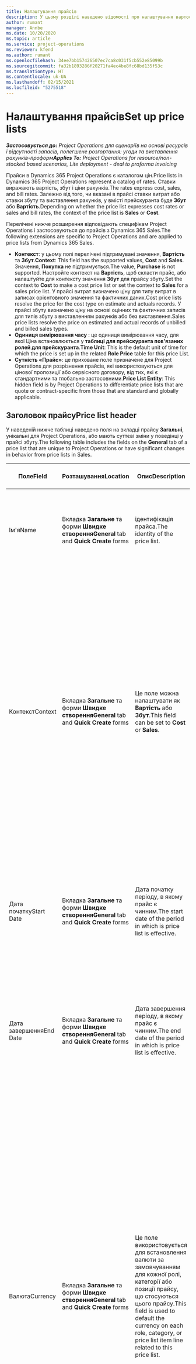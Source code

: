 ```yaml
---
title: Налаштування прайсів
description: У цьому розділі наведено відомості про налаштування вартості та прайсів.
author: rumant
manager: Annbe
ms.date: 10/20/2020
ms.topic: article
ms.service: project-operations
ms.reviewer: kfend
ms.author: rumant
ms.openlocfilehash: 34ee7bb157426507ec7ca8c031f5cb552e85099b
ms.sourcegitcommit: fa32b1893286f20271fa4ec4be8fc68bd135f53c
ms.translationtype: HT
ms.contentlocale: uk-UA
ms.lasthandoff: 02/15/2021
ms.locfileid: "5275518"
---
```

# <a name="set-up-price-lists"></a><span data-ttu-id="9f148-103">Налаштування прайсів</span><span class="sxs-lookup"><span data-stu-id="9f148-103">Set up price lists</span></span>

<span data-ttu-id="9f148-104">_**Застосовується до:** Project Operations для сценаріїв на основі ресурсів і відсутності запасів, полегшене розгортання: угоди та виставлення рахунків-проформ_</span><span class="sxs-lookup"><span data-stu-id="9f148-104">_**Applies To:** Project Operations for resource/non-stocked based scenarios, Lite deployment - deal to proforma invoicing_</span></span>

<span data-ttu-id="9f148-105">Прайси в Dynamics 365 Project Operations є каталогом цін.</span><span class="sxs-lookup"><span data-stu-id="9f148-105">Price lists in Dynamics 365 Project Operations represent a catalog of rates.</span></span> <span data-ttu-id="9f148-106">Ставки виражають вартість, збут і ціни рахунків.</span><span class="sxs-lookup"><span data-stu-id="9f148-106">The rates express cost, sales, and bill rates.</span></span> <span data-ttu-id="9f148-107">Залежно від того, чи вказані в прайсі ставки витрат або ставки збуту та виставлення рахунків, у вмісті прейскуранта буде **Збут** або **Вартість**.</span><span class="sxs-lookup"><span data-stu-id="9f148-107">Depending on whether the price list expresses cost rates or sales and bill rates, the context of the price list is **Sales** or **Cost**.</span></span>

<span data-ttu-id="9f148-108">Перелічені нижче розширення відповідають специфікам Project Operations і застосовуються до прайсів з Dynamics 365 Sales.</span><span class="sxs-lookup"><span data-stu-id="9f148-108">The following extensions are specific to Project Operations and are applied to price lists from Dynamics 365 Sales.</span></span>

- <span data-ttu-id="9f148-109">**Контекст**: у цьому полі перелічені підтримувані значення, **Вартість** та **Збут**.</span><span class="sxs-lookup"><span data-stu-id="9f148-109">**Context**: This field has the supported values, **Cost** and **Sales**.</span></span> <span data-ttu-id="9f148-110">Значення, **Покупка** не підтримується.</span><span class="sxs-lookup"><span data-stu-id="9f148-110">The value, **Purchase** is not supported.</span></span> <span data-ttu-id="9f148-111">Настройте контекст на **Вартість**, щоб скласти прайс, або налаштуйте для контексту значення **Збут** для прайсу збуту.</span><span class="sxs-lookup"><span data-stu-id="9f148-111">Set the context to **Cost** to make a cost price list or set the context to **Sales** for a sales price list.</span></span> <span data-ttu-id="9f148-112">У прайсі витрат визначено ціну для типу витрат в записах орієнтовного значення та фактичних даних.</span><span class="sxs-lookup"><span data-stu-id="9f148-112">Cost price lists resolve the price for the cost type on estimate and actuals records.</span></span> <span data-ttu-id="9f148-113">У прайсі збуту визначено ціну на основі оцінних та фактичних записів для типів збуту з виставленням рахунків або без виставлення.</span><span class="sxs-lookup"><span data-stu-id="9f148-113">Sales price lists resolve the price on estimated and actual records of unbilled and billed sales types.</span></span>
- <span data-ttu-id="9f148-114">**Одиниця вимірювання часу** : це одиниця вимірювання часу, для якої Ціна встановлюється у **таблиці для прейскуранта пов'язаних ролей для прейскуранта**.</span><span class="sxs-lookup"><span data-stu-id="9f148-114">**Time Unit**: This is the default unit of time for which the price is set up in the related **Role Price** table for this price List.</span></span>
- <span data-ttu-id="9f148-115">**Сутність «Прайс»**: це приховане поле призначене для Project Operations для розрізнення прайсів, які використовуються для цінової пропозиції або сервісного договору, від тих, які є стандартними та глобально застосовними.</span><span class="sxs-lookup"><span data-stu-id="9f148-115">**Price List Entity**: This  hidden field is by Project Operations to differentiate price lists that are quote or contract-specific from those that are standard and globally applicable.</span></span>

## <a name="price-list-header"></a><span data-ttu-id="9f148-116">Заголовок прайсу</span><span class="sxs-lookup"><span data-stu-id="9f148-116">Price list header</span></span>

<span data-ttu-id="9f148-117">У наведеній нижче таблиці наведено поля на вкладці прайсу **Загальні**, унікальні для Project Operations, або мають суттєві зміни у поведінці у прайсі збуту.</span><span class="sxs-lookup"><span data-stu-id="9f148-117">The following table includes the fields on the **General** tab of a price list that are unique to Project Operations or have significant changes in behavior from price lists in Sales.</span></span>

| <span data-ttu-id="9f148-118">Поле</span><span class="sxs-lookup"><span data-stu-id="9f148-118">Field</span></span> | <span data-ttu-id="9f148-119">Розташування</span><span class="sxs-lookup"><span data-stu-id="9f148-119">Location</span></span> | <span data-ttu-id="9f148-120">Опис</span><span class="sxs-lookup"><span data-stu-id="9f148-120">Description</span></span> | <span data-ttu-id="9f148-121">Вплив на наступні етапи</span><span class="sxs-lookup"><span data-stu-id="9f148-121">Downstream impact</span></span> |
| --- | --- | --- | --- |
| <span data-ttu-id="9f148-122">Ім'я</span><span class="sxs-lookup"><span data-stu-id="9f148-122">Name</span></span> | <span data-ttu-id="9f148-123">Вкладка **Загальне** та форми **Швидке створення**</span><span class="sxs-lookup"><span data-stu-id="9f148-123">**General** tab and **Quick Create** forms</span></span> | <span data-ttu-id="9f148-124">ідентифікація прайса.</span><span class="sxs-lookup"><span data-stu-id="9f148-124">The identity of the price list.</span></span> | <span data-ttu-id="9f148-125">Прайс відображається з цим значенням на всіх сторінках списків і розкривних параметрах.</span><span class="sxs-lookup"><span data-stu-id="9f148-125">The price list is shown with this value on all list pages and drop-down options.</span></span>|
| <span data-ttu-id="9f148-126">Контекст</span><span class="sxs-lookup"><span data-stu-id="9f148-126">Context</span></span> | <span data-ttu-id="9f148-127">Вкладка **Загальне** та форми **Швидке створення**</span><span class="sxs-lookup"><span data-stu-id="9f148-127">**General** tab and **Quick Create** forms</span></span> | <span data-ttu-id="9f148-128">Це поле можна налаштувати як **Вартість** або **Збут**.</span><span class="sxs-lookup"><span data-stu-id="9f148-128">This field can be set to **Cost** or **Sales**.</span></span> | <span data-ttu-id="9f148-129">Прайс зі значенням **Вартість** використовується для пошуку ціни для оцінки вартості та фактичних витрат.</span><span class="sxs-lookup"><span data-stu-id="9f148-129">A price list set to **Cost** is used to look up the price for cost estimates and cost actuals.</span></span> <span data-ttu-id="9f148-130">Прайс зі значенням **Збут** використовується для пошуку ціни для оцінки збуту та фактичного збуту.</span><span class="sxs-lookup"><span data-stu-id="9f148-130">A price list set to **Sales** is used to look up the price for sales estimates and sales actuals.</span></span> <span data-ttu-id="9f148-131">Лише прайс зі значенням вмісту **Збут** можна вкласти до прайсів проекту для клієнтів, пропозицій проекту та сервісних договорів проекту.</span><span class="sxs-lookup"><span data-stu-id="9f148-131">Only price lists that have the context set to **Sales** can be attached to project price lists for customers, project quotes, and project contracts.</span></span> |
| <span data-ttu-id="9f148-132">Дата початку</span><span class="sxs-lookup"><span data-stu-id="9f148-132">Start Date</span></span> | <span data-ttu-id="9f148-133">Вкладка **Загальне** та форми **Швидке створення**</span><span class="sxs-lookup"><span data-stu-id="9f148-133">**General** tab and **Quick Create** forms</span></span> | <span data-ttu-id="9f148-134">Дата початку періоду, в якому прайс є чинним.</span><span class="sxs-lookup"><span data-stu-id="9f148-134">The start date of the period in which is price list is effective.</span></span> | <span data-ttu-id="9f148-135">У полі **Дата завершення** це поле використовується для визначення прайсу, який застосовується для певної оцінки або фактичної позиції.</span><span class="sxs-lookup"><span data-stu-id="9f148-135">With the **End Date** field, this field is used to determine which price list is applicable for a certain estimate or actual line.</span></span> |
| <span data-ttu-id="9f148-136">Дата завершення</span><span class="sxs-lookup"><span data-stu-id="9f148-136">End Date</span></span> | <span data-ttu-id="9f148-137">Вкладка **Загальне** та форми **Швидке створення**</span><span class="sxs-lookup"><span data-stu-id="9f148-137">**General** tab and **Quick Create** forms</span></span> | <span data-ttu-id="9f148-138">Дата завершення періоду, в якому прайс є чинним.</span><span class="sxs-lookup"><span data-stu-id="9f148-138">The end date of the period in which is price list is effective.</span></span> | <span data-ttu-id="9f148-139">У полі **Дата початку** це поле використовується для визначення прайсу, який застосовується для певної оцінки або фактичної позиції.</span><span class="sxs-lookup"><span data-stu-id="9f148-139">With the **Start Date** field, this field is used to determine which price list is applicable for a certain estimate or actual line.</span></span> |
| <span data-ttu-id="9f148-140">Валюта</span><span class="sxs-lookup"><span data-stu-id="9f148-140">Currency</span></span> | <span data-ttu-id="9f148-141">Вкладка **Загальне** та форми **Швидке створення**</span><span class="sxs-lookup"><span data-stu-id="9f148-141">**General** tab and **Quick Create** forms</span></span> | <span data-ttu-id="9f148-142">Це поле використовується для встановлення валюти за замовчуванням для кожної ролі, категорії або позиції прайсу, що стосуються цього прайсу.</span><span class="sxs-lookup"><span data-stu-id="9f148-142">This field is used to default the currency on each role, category, or price list item line related to this price list.</span></span> | <span data-ttu-id="9f148-143">У полі **Збут** прайси, ролі, категорії або рядки позиції прайсу не можна створити в будь-якій іншій валюті кріс цієї.</span><span class="sxs-lookup"><span data-stu-id="9f148-143">On **Sales** price lists, roles, categories, or price list item lines can't be created in any currency other than this currency.</span></span> <span data-ttu-id="9f148-144">У прайсі **Вартість** можна створити рядок ціни ролі в будь-якій валюті.</span><span class="sxs-lookup"><span data-stu-id="9f148-144">On **Cost** price lists, you can create a role price line in any currency.</span></span> <span data-ttu-id="9f148-145">Грошова одиниця, визначена тут, використовується за замовчуванням.</span><span class="sxs-lookup"><span data-stu-id="9f148-145">The currency defined here is used as a default.</span></span> <span data-ttu-id="9f148-146">Настройки користувача, пов'язані з цінами ролей, можуть перевизначати це значення, щоб увімкнути настроювання тарифів на вартість роботи в будь-якій валюті.</span><span class="sxs-lookup"><span data-stu-id="9f148-146">The user setup that is related role prices can override this value to enable labor cost rate setup in any currency.</span></span> <span data-ttu-id="9f148-147">Вартість категорії та вартість позиції прайсу можна встановити тільки у валюті, визначеній тут.</span><span class="sxs-lookup"><span data-stu-id="9f148-147">Category cost rates and price list item costs can be set up only in the currency defined here.</span></span> |
| <span data-ttu-id="9f148-148">Одиниця часу</span><span class="sxs-lookup"><span data-stu-id="9f148-148">Time Unit</span></span> | <span data-ttu-id="9f148-149">Вкладка **Загальне** та форми **Швидке створення**</span><span class="sxs-lookup"><span data-stu-id="9f148-149">**General** tab and **Quick Create** forms</span></span> | <span data-ttu-id="9f148-150">Це поле використовується для встановлення одиниці часу за замовчуванням для кожної ролі, що стосуються цього прайсу.</span><span class="sxs-lookup"><span data-stu-id="9f148-150">This field is used to default the time unit on each role line related to this price list.</span></span> | <span data-ttu-id="9f148-151">Це значення поля використовується лише для настроювання ціни пов’язаної ролі.</span><span class="sxs-lookup"><span data-stu-id="9f148-151">This field value is only used on related role price setup.</span></span> <span data-ttu-id="9f148-152">У прайсах **Вартість** і **Збут** можна створити рядок ціни ролі за будь-яку одиницю часу.</span><span class="sxs-lookup"><span data-stu-id="9f148-152">On **Cost** and **Sales** price lists, you can create a role price line in any unit of time.</span></span> <span data-ttu-id="9f148-153">Часова одиниця, визначена тут, використовується за замовчуванням.</span><span class="sxs-lookup"><span data-stu-id="9f148-153">The time unit defined here is used as a default.</span></span> <span data-ttu-id="9f148-154">Настройки користувача, пов'язані з цінами ролей, можуть перевизначати це значення, щоб увімкнути настроювання тарифів рахунку та вартості роботи в будь-якій одиниці часу.</span><span class="sxs-lookup"><span data-stu-id="9f148-154">The user setup related role prices can override this value to enable labor cost and bill rate setup in any unit of time.</span></span> |
| <span data-ttu-id="9f148-155">Опис</span><span class="sxs-lookup"><span data-stu-id="9f148-155">Description</span></span> | <span data-ttu-id="9f148-156">Вкладка **Загальне** та форми **Швидке створення**</span><span class="sxs-lookup"><span data-stu-id="9f148-156">**General** tab and **Quick Create** forms</span></span> | <span data-ttu-id="9f148-157">Це текстове поле дає змогу надавати багаторядковий опис прайсу.</span><span class="sxs-lookup"><span data-stu-id="9f148-157">This text field allows you to provide a multi-line description of the price list.</span></span> | <span data-ttu-id="9f148-158">Це поле відображається у поданнях **Пов’язане** у прайсі в різних сутностях, що мають пов’язаний прайс.</span><span class="sxs-lookup"><span data-stu-id="9f148-158">This field is shown in the **Associated** views on the price list in various entities that have related price lists.</span></span> |


[!INCLUDE[footer-include](../includes/footer-banner.md)]
